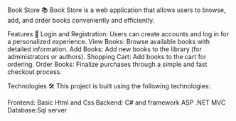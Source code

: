 Book Store 📚
Book Store is a web application that allows users to browse, add, and order books conveniently and efficiently.

Features 🚀
Login and Registration: Users can create accounts and log in for a personalized experience.
View Books: Browse available books with detailed information.
Add Books: Add new books to the library (for administrators or authors).
Shopping Cart: Add books to the cart for ordering.
Order Books: Finalize purchases through a simple and fast checkout process.

Technologies 🛠️
This project is built using the following technologies:

Frontend: Basic Html and Css
Backend: C#  and framework ASP .NET MVC
Database:Sql server





